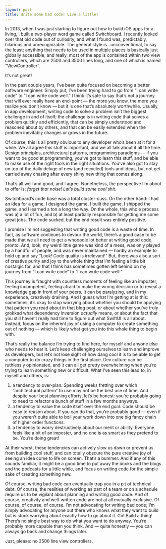 ```yaml
---
layout: post
title: Write some bad code! Live a little!
---
```


In 2013, when I was just starting to figure out how to build iOS apps for a living, I built a two-player word game called Switchboard. I recently looked over that old code out of curiosity, and what I found was, predictably, hilarious and unrecognizable. The general style is…unconventional, to say the least; anything that needs to be used in multiple places is basically just globally accessible; and really, most of the app is contained within two view controllers, which are 2500 and 3500 lines long, and one of which is named “ViewController”. 

It’s not great!

In the past couple years, I’ve been quite focused on becoming a better software engineer. Simply put, I’ve been trying hard to go from “I can write code” to “I can write code well.” I think it’s safe to say that’s not a journey that will ever really have an end-point — the more you know, the more you realize you don’t know — but it is one that’s absolutely worthwhile. Usually, in app development, writing code to solve a problem isn’t the biggest challenge in and of itself; the challenge is in writing code that solves a problem quickly and efficiently, that can be simply understood and reasoned about by others, and that can be easily extended when the problem inevitably changes or grows in the future. 

Of course, this is all pretty obvious to any developer who’s been at it for a while. We all agree this stuff is important, and we all talk about it all the time. Design principles, architectural patterns, programming paradigms — if you want to be good at programming, you’ve got to learn this stuff, and be able to make use of the right tools in the right situations. You’ve also got to stay on top of the daily deluge of new (and recycled) tools and ideas, but not get carried away chasing after every shiny new thing that comes along.

That’s all well and good, and I agree. Nonetheless, the perspective I’m about to offer is: *forget that noise! Let’s build some cool shit*.

Switchboard’s code base was a total cluster-cuss. On the other hand: I had an idea for a game, I designed the game, I built the game, I shipped the game, and I learned a ton a long the way. On the whole, this whole process was a) a lot of fun, and b) at least partially responsible for getting me some great jobs. The code sucked, but the end result was entirely positive.

I promise I’m not suggesting that writing good code is a waste of time. In fact, as software continues to devour the world, there’s a good case to be made that we all need to get a whoooole lot better at writing good code, pronto. And, look, my weird little game was kind of a mess, was only played by a handful of people, and was never maintained — hardly an example to hold up and say “Look! Code quality is irrelevant!” But, there was also a sort of creative purity and joy to the whole thing that I’m feeling a little bit nostalgic for, and that I think has sometimes gotten left behind on my journey from “I can write code” to “I can write code well.”

This journey is fraught with countless moments of feeling like an imposter, feeling incompetent, feeling afraid to make the wrong decision or to reveal a knowledge gap in front of your peers. It can be paralyzing, and in my experience, creatively draining. And I guess what I’m getting at is this: sometimes, it’s okay to stop worrying about whether you should be applying that pattern you read about in that blog post, or about whether you’ve truly grokked what dependency inversion *actually* means, or about the fact that you still haven’t really had time to figure out what SwiftUI is all about. Instead, focus on the inherent joy of using a computer to create something out of nothing — which is likely what got you into this whole thing to begin with.

That’s really the balance I’m trying to find here, for myself and anyone else who needs to hear it. Let’s keep challenging ourselves to learn and improve as developers, but let’s not lose sight of how dang cool it is to be able to get a computer to do crazy things in the first place. Dev culture can be ruthlessly opinionated, and it can all get pretty overwhelming when you’re trying to learn something new or difficult. What I’ve seen this lead to, in myself and others, is:

1. a tendency to over-plan. Spending weeks fretting over which “architectural pattern” to use may not be the best use of time. And despite your best planning efforts, let’s be honest: you’re probably going to need to refactor a bunch of stuff in a few months anyways. 
2. a tendency to value the code itself over the end goal. Code should be easy to reason about. If you can do that, you’re probably good — even if you weren’t quite able to boil your work down into one big fancy chain of higher order functions.
3. a tendency to worry destructively about our merit or ability. Everyone feels like a bit of an imposter, and no one is as smart as they pretend to be. You’re doing great!

At their worst, these tendencies can actively slow us down or prevent us from building cool stuff, and can totally obscure the pure creative joy of seeing an idea come to life on screen. That’s a bummer. And if any of this sounds familiar, it might be a good time to put away the books and the blogs and the podcasts for a little while, and focus on writing code for the simple sake of creating something new.

Of course, writing bad code can eventually trap you in a pit of technical debt. Of course, the realities of working as part of a team or on a schedule require us to be vigilant about planning and writing good code. And of course, creativity and well-written code are not at all mutually exclusive. Of course, of course, of course. I’m not advocating for writing bad code; I’m simply advocating for anyone out there who knows what they want to build but is stuck worrying about exactly how to go about it. Go! Build a thing! There’s no single best way to do what you want to do anyway. You’re probably more capable than you think. And — quite honestly — you can always go back and change things later.

Just, please: no 3500 line view controllers.